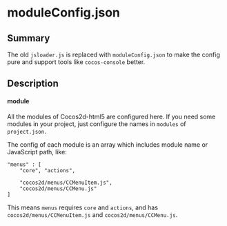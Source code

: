 # moduleConfig.json

## Summary

The old `jsloader.js` is replaced with `moduleConfig.json` to make the config pure and support tools like `cocos-console` better.

## Description

#### module

All the modules of Cocos2d-html5 are configured here. If you need some modules in your project, just configure the names in `modules` of `project.json`.

The config of each module is an array which includes module name or JavaScript path, like:

```
"menus" : [
    "core", "actions",

    "cocos2d/menus/CCMenuItem.js",
    "cocos2d/menus/CCMenu.js"
]
```

This means `menus` requires `core` and `actions`, and has `cocos2d/menus/CCMenuItem.js` and `cocos2d/menus/CCMenu.js`.

